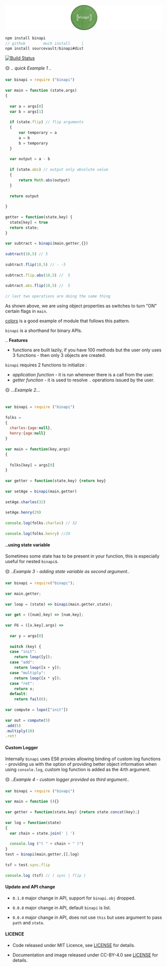 
<!-- ![](./logo.jpg) -->

![](https://raw.githubusercontent.com/sourcevault/binapi/dev/logo.jpg)

```js
npm install binapi
// github        much install     |
npm install sourcevault/binapi#dist
```

[![Build Status](https://travis-ci.org/sourcevault/binapi.svg?branch=dev)](https://travis-ci.org/sourcevault/binapi)

🟡 *.. quick Example 1 ..*

```js
var binapi = require ("binapi")

var main = function (state,args)
{

  var a = args[0]
  var b = args[1]

  if (state.flip) // flip arguments
  {
      var temporary = a
      a = b
      b = temporary
  }

  var output = a - b

  if (state.abs) // output only absolute value
  {
      return Math.abs(output)
  }

  return output

}

getter = function(state,key) {
  state[key] = true
  return state;
}

var subtract = binapi(main,getter,{})

subtract(10,5) // 5

subtract.flip(10,5) // - -5

subtract.flip.abs(10,5) //  5

subtract.abs.flip(10,5) //  5

// last two operations are doing the same thing

```

As shown above, we are using object properties as switches to turn "ON" certain flags in `main`.

[colors](https://www.npmjs.com/package/colors) is a good example of module that follows this pattern.

`binapi` is a shorthand for binary APIs.

.. **Features**

 - functions are built lazily, if you have 100 methods but the user only uses 3 functions - then only 3 objects are created.

`binapi` requires 2 functions to initialize :

- *application function* - it is run whenever there is a call from the user.
- *getter function* - it is used to resolve `.` operations issued by the user.


🟡 *...Example 2...*

```js

var binapi = require ("binapi")

folks =
{
  charles:{age:null},
  henry:{age:null}
}

var main = function(key,args)
{

  folks[key] = args[0]
}

var getter = function(state,key) {return key}

var setAge = binapi(main,getter)

setAge.charles(32)

setAge.henry(29)

console.log(folks.charles) // 32

console.log(folks.henry) //29

```

#### ..using state variable

Sometimes some state has to be present in your function, this is especially useful for nested `binapi`s.

🟡 *..Example 3 - adding state variable as second argument..*

```js
var binapi = require("binapi");

var main,getter;

var loop = (state) => binapi(main,getter,state);

var get = ([num],key) => [num,key];

var F6 = ([x,key],args) =>

  var y = args[0]

  switch (key) {
  case "init":
    return loop([y]);
  case "add":
    return loop([x + y]);
  case "multiply":
    return loop([x * y]);
  case "ret":
    return x;
  default:
    return fail(6);

var compute = lopo(["init"])

var out = compute(5)
.add(5)
.multiply(10)
.ret!
```

#### Custom Logger

Internally `binapi` uses ES6 proxies allowing binding of custom log functions - providing us with the option of providing better object information when using `console.log`, custom log function is added as the 4rth argument.


🟡 *..Example 4 - custom logger provided as third argument..*

```js
var binapi = require ("binapi")

var main = function (){}

var getter = function(state,key) {return state.concat(key);}

var log = function(state)
{
  var chain = state.join(' | ')

  console.log ("( " + chain + " )")
}
test = binapi(main,getter,[],log)

tsf = test.sync.flip

console.log (tsf) // ( sync | flip )
```

#### Update and API change

- `0.1.0` major change in API, support for `binapi.obj` dropped.

- `0.0.8` major change in API, default `binapi` is list.

- `0.0.4` major change in API, does not use `this` but uses argument to pass `path` and `state`.

#### LICENCE

- Code released under MIT Licence, see [LICENSE](https://github.com/sourcevault/binapi/blob/dist/LICENCE) for details.

- Documentation and image released under CC-BY-4.0 see [LICENSE](https://github.com/sourcevault/binapi/blob/dev/LICENCE1) for details.
